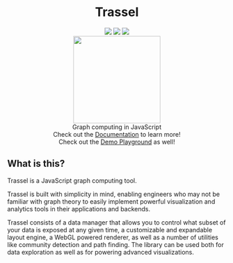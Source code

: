 <div align="center">
  <h1>Trassel</h1>
  <img src="https://img.shields.io/github/license/fukurosan/trassel" style="display:inline-block;">
  <img src="https://img.shields.io/npm/v/trassel?color=1" style="display:inline-block;">
  <img src="https://img.shields.io/badge/code_style-prettier-ff69b4.svg?style=flat-square" style="display:inline-block;">
  <br />
    <img src="https://fukurosan.github.io/Trassel/logo.png" width="200px" height="200px">
  <br />
  Graph computing in JavaScript
  <br />
  Check out the <a target="_blank" href="https://fukurosan.github.io/Trassel/">Documentation</a> to learn more!
  <br />
  Check out the <a target="_blank" href="https://fukurosan.github.io/Trassel/docs/playground">Demo Playground</a> as well!
</div>

## What is this?

Trassel is a JavaScript graph computing tool.

Trassel is built with simplicity in mind, enabling engineers who may not be familiar with graph theory to easily implement powerful visualization and analytics tools in their applications and backends. 

Trassel consists of a data manager that allows you to control what subset of your data is exposed at any given time, a customizable and expandable layout engine, a WebGL powered renderer, as well as a number of utilities like community detection and path finding. The library can be used both for data exploration as well as for powering advanced visualizations.

